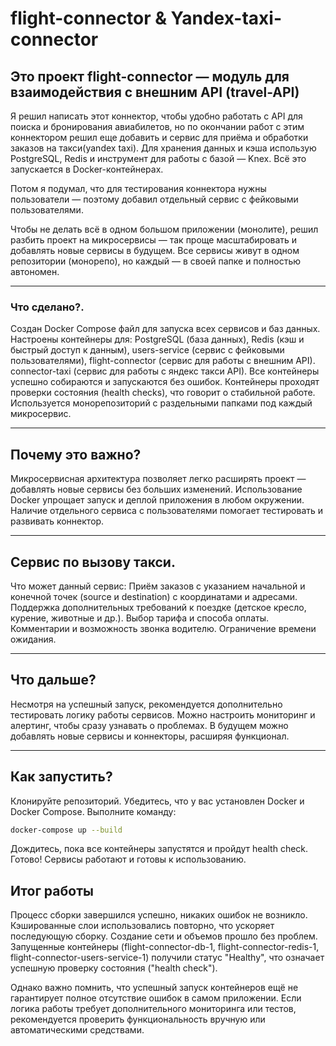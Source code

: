 # flight-connector & Yandex-taxi-connector

## Это проект flight-connector — модуль для взаимодействия с внешним API (travel-API)

Я решил написать этот коннектор, чтобы удобно работать с API для поиска и бронирования авиабилетов, но по окончании работ с этим коннектором
решил еще добавить и  сервис для приёма и обработки заказов на такси(yandex taxi).
Для хранения данных и кэша использую PostgreSQL, Redis и инструмент для работы с базой — Knex. 
Всё это запускается в Docker-контейнерах.

Потом я подумал, что для тестирования коннектора нужны пользователи — поэтому добавил отдельный сервис с фейковыми пользователями.

Чтобы не делать всё в одном большом приложении (монолите), решил разбить проект на микросервисы — так проще масштабировать и добавлять новые сервисы в будущем. Все сервисы живут в одном репозитории (монорепо), но каждый — в своей папке и полностью автономен.

------------------------------------------------------------

### Что сделано?.


Создан Docker Compose файл для запуска всех сервисов и баз данных. 
Настроены контейнеры для:
PostgreSQL (база данных),
Redis (кэш и быстрый доступ к данным),
users-service (сервис с фейковыми пользователями),
flight-connector (сервис для работы с внешним API).
connector-taxi (сервис для работы с яндекс такси API).
Все контейнеры успешно собираются и запускаются без ошибок.
Контейнеры проходят проверки состояния (health checks), что говорит о стабильной работе.
Используется монорепозиторий с раздельными папками под каждый микросервис.
____________________________________________________________________________

## Почему это важно?

Микросервисная архитектура позволяет легко расширять проект — добавлять новые сервисы без больших изменений.
Использование Docker упрощает запуск и деплой приложения в любом окружении.
Наличие отдельного сервиса с пользователями помогает тестировать и развивать коннектор.
___________________________________________________________________________________

## Сервис по вызову такси.

Что может данный сервис:
  Приём заказов с указанием начальной и конечной точек (source и destination) с координатами и адресами.
  Поддержка дополнительных требований к поездке (детское кресло, курение, животные и др.).
  Выбор тарифа и способа оплаты.
  Комментарии и возможность звонка водителю.
  Ограничение времени ожидания.
____________________________________________________________________________________


## Что дальше?

Несмотря на успешный запуск, рекомендуется дополнительно тестировать логику работы сервисов.
Можно настроить мониторинг и алертинг, чтобы сразу узнавать о проблемах.
В будущем можно добавлять новые сервисы и коннекторы, расширяя функционал.
___________________________________________________

## Как запустить?
Клонируйте репозиторий.
Убедитесь, что у вас установлен Docker и Docker Compose.
Выполните команду:
````bash
docker-compose up --build
````
Дождитесь, пока все контейнеры запустятся и пройдут health check.
Готово! Сервисы работают и готовы к использованию.


## Итог работы

Процесс сборки завершился успешно, никаких ошибок не возникло.
Кэшированные слои использовались повторно, что ускоряет последующую сборку.
Создание сети и объемов прошло без проблем.
Запущенные контейнеры (flight-connector-db-1, flight-connector-redis-1, flight-connector-users-service-1) получили статус "Healthy", что означает успешную проверку состояния ("health check").

Однако важно помнить, что успешный запуск контейнеров ещё не гарантирует полное отсутствие ошибок в самом приложении. Если логика работы требует дополнительного мониторинга или тестов, рекомендуется проверить функциональность вручную или автоматическими средствами.
